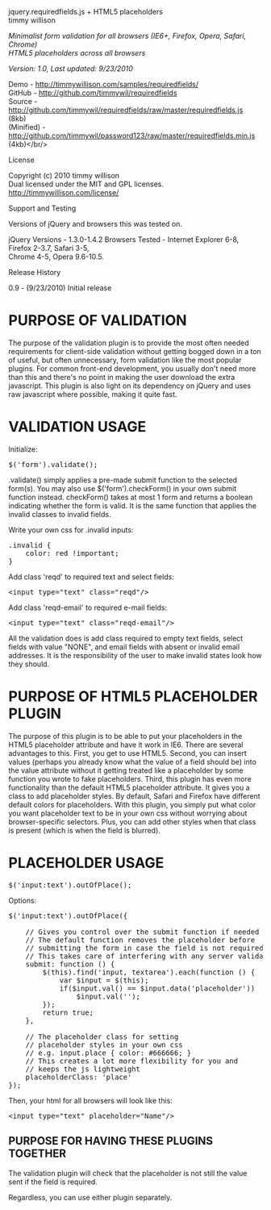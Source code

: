 jquery.requiredfields.js + HTML5 placeholders<br/>
timmy willison

*Minimalist form validation for all browsers (IE6+, Firefox, Opera, Safari, Chrome)*<br/>
*HTML5 placeholders across all browsers*

*Version: 1.0, Last updated: 9/23/2010*

Demo         - <a href="http://timmywillison.com/samples/requiredfields/">http://timmywillison.com/samples/requiredfields/</a><br/>
GitHub       - <a href="http://github.com/timmywil/requiredfields">http://github.com/timmywil/requiredfields</a><br/>
Source       - <a href="http://github.com/timmywil/requiredfields/raw/master/requiredfields.js">http://github.com/timmywil/requiredfields/raw/master/requiredfields.js</a> (8kb)<br/>
(Minified)   - <a href="http://github.com/timmywil/password123/raw/master/requiredfields.min.js">http://github.com/timmywil/password123/raw/master/requiredfields.min.js</a> (4kb)</br/>

License

Copyright (c) 2010 timmy willison<br/>
Dual licensed under the MIT and GPL licenses.<br/>
http://timmywillison.com/license/

Support and Testing

Versions of jQuery and browsers this was tested on.

jQuery Versions - 1.3.0-1.4.2
Browsers Tested - Internet Explorer 6-8, Firefox 2-3.7, Safari 3-5, <br/>
Chrome 4-5, Opera 9.6-10.5.

Release History

0.9   - (9/23/2010) Initial release

<h1>PURPOSE OF VALIDATION</h1>

The purpose of the validation plugin is to provide the most often needed requirements for client-side validation without getting bogged down in a ton of useful, but often unnecessary, form validation like the most popular plugins. For common front-end development, you usually don't need more than this and there's no point in making the user download the extra javascript. This plugin is also light on its dependency on jQuery and uses raw javascript where possible, making it quite fast.

<h1>VALIDATION USAGE</h1>

Initialize:
<pre>
$('form').validate();
</pre>

.validate() simply applies a pre-made submit function to the selected form(s).  You may also use $('form').checkForm() in your own submit function instead.  checkForm() takes at most 1 form and returns a boolean indicating whether the form is valid.  It is the same function that applies the invalid classes to invalid fields.

Write your own css for .invalid inputs:
<pre>
.invalid {
    color: red !important;
}
</pre>

Add class 'reqd' to required text and select fields:
<pre>
&lt;input type=&quot;text&quot; class=&quot;reqd&quot;/&gt;
</pre>

Add class 'reqd-email' to required e-mail fields:
<pre>
&lt;input type=&quot;text&quot; class=&quot;reqd-email&quot;/&gt;
</pre>

All the validation does is add class required to empty text fields, 
select fields with value "NONE", and email fields with absent or invalid email addresses.
It is the responsibility of the user to make invalid states look how they should.


<h1>PURPOSE OF HTML5 PLACEHOLDER PLUGIN</h1>

The purpose of this plugin is to be able to put your placeholders in the HTML5 placeholder attribute and have it work in IE6.  There are several advantages to this.  First, you get to use HTML5.  Second, you can insert values (perhaps you already know what the value of a field should be) into the value attribute without it getting treated like a placeholder by some function you wrote to fake placeholders.  Third, this plugin has even more functionality than the default HTML5 placeholder attribute.  It gives you a class to add placeholder styles.  By default, Safari and Firefox have different default colors for placeholders.  With this plugin, you simply put what color you want placeholder text to be in your own css without worrying about browser-specific selectors.  Plus, you can add other styles when that class is present (which is when the field is blurred).

<h1>PLACEHOLDER USAGE</h1>

<pre>
$('input:text').outOfPlace();
</pre>

Options:
<pre>
$('input:text').outOfPlace({
    
    // Gives you control over the submit function if needed
    // The default function removes the placeholder before
    // submitting the form in case the field is not required client-side
    // This takes care of interfering with any server validation
    submit: function () {
        $(this).find('input, textarea').each(function () {
            var $input = $(this);
            if($input.val() == $input.data('placeholder'))
                $input.val('');
        });
        return true;
    },

    // The placeholder class for setting
    // placeholder styles in your own css
    // e.g. input.place { color: #666666; }
    // This creates a lot more flexibility for you and
    // keeps the js lightweight
    placeholderClass: 'place'
});
</pre>
  
Then, your html for all browsers will look like this:
<pre>
&lt;input type=&quot;text&quot; placeholder=&quot;Name&quot;/&gt;
</pre>

<h2>PURPOSE FOR HAVING THESE PLUGINS TOGETHER</h2>

The validation plugin will check that the placeholder is not
still the value sent if the field is required.

Regardless, you can use either plugin separately.
